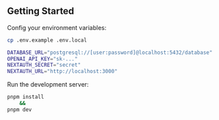 ## Getting Started

Config your environment variables:

```bash
cp .env.example .env.local
```

```bash
DATABASE_URL="postgresql://[user:password]@localhost:5432/database"
OPENAI_API_KEY="sk-..."
NEXTAUTH_SECRET="secret"
NEXTAUTH_URL="http://localhost:3000"
```

Run the development server:

```bash
pnpm install
    &&
pnpm dev
```
